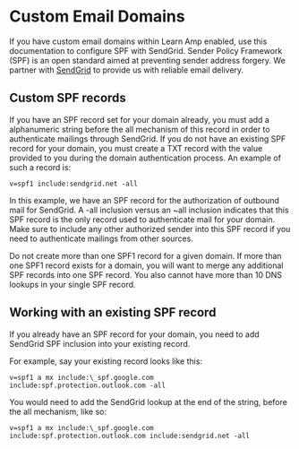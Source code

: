 # Custom Email Domains

If you have custom email domains within Learn Amp enabled, use this documentation to configure SPF with SendGrid. Sender Policy Framework (SPF) is an open standard aimed at preventing sender address forgery. We partner with [SendGrid](https://sendgrid.com/why-sendgrid/) to provide us with reliable email delivery. 

## Custom SPF records

If you have an SPF record set for your domain already, you must add a alphanumeric string before the all mechanism of this record in order to authenticate mailings through SendGrid. If you do not have an existing SPF record for your domain, you must create a TXT record with the value provided to you during the domain authentication process. An example of such a record is:

`v=spf1 include:sendgrid.net -all`

In this example, we have an SPF record for the authorization of outbound mail for SendGrid. A -all inclusion versus an ~all inclusion indicates that this SPF record is the only record used to authenticate mail for your domain. Make sure to include any other authorized sender into this SPF record if you need to authenticate mailings from other sources.

Do not create more than one SPF1 record for a given domain. If more than one SPF1 record exists for a domain, you will want to merge any additional SPF records into one SPF record. You also cannot have more than 10 DNS lookups in your single SPF record.

## Working with an existing SPF record

If you already have an SPF record for your domain, you need to add SendGrid SPF inclusion into your existing record.

For example, say your existing record looks like this:

`v=spf1 a mx include:\_spf.google.com include:spf.protection.outlook.com -all`

You would need to add the SendGrid lookup at the end of the string, before the all mechanism, like so:

`v=spf1 a mx include:\_spf.google.com include:spf.protection.outlook.com include:sendgrid.net -all`